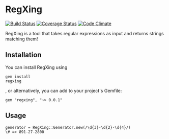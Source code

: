 # RegXing
[![Build Status](https://travis-ci.org/danascheider/regexpert.svg?branch=master)](https://travis-ci.org/danascheider/regexpert)  [![Coverage Status](https://coveralls.io/repos/github/danascheider/regexpert/badge.svg?branch=master)](https://coveralls.io/github/danascheider/regexpert?branch=master)  [![Code Climate](https://codeclimate.com/github/danascheider/regexpert/badges/gpa.svg)](https://codeclimate.com/github/danascheider/regexpert)

RegXing is a tool that takes regular expressions as input and returns strings matching them!

## Installation
You can install RegXing using <pre><code>gem install regxing</code></pre>, or alternatively, you can add to your project's Gemfile: <pre><code>gem "regxing", "~> 0.0.1"</code></pre>

## Usage
<pre><code>generator = RegXing::Generator.new(/\d{3}-\d{2}-\d{4}/)
\# => 891-27-2800
